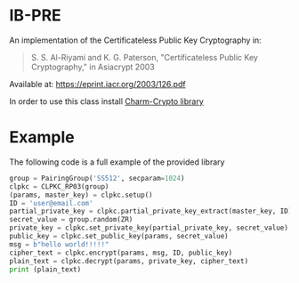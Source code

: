 IB-PRE
======
An implementation of the Certificateless Public Key Cryptography in:<br/>
> S. S. Al-Riyami and K. G. Paterson, "Certificateless Public Key Cryptography," in Asiacrypt 2003<br/>

Available at: https://eprint.iacr.org/2003/126.pdf

In order to use this class install [Charm-Crypto library](https://github.com/JHUISI/charm/)

# Example
The following code is a full example of the provided library

```python
group = PairingGroup('SS512', secparam=1024)
clpkc = CLPKC_RP03(group)
(params, master_key) = clpkc.setup()
ID = 'user@email.com'
partial_private_key = clpkc.partial_private_key_extract(master_key, ID)
secret_value = group.random(ZR)
private_key = clpkc.set_private_key(partial_private_key, secret_value)
public_key = clpkc.set_public_key(params, secret_value)
msg = b"hello world!!!!!"
cipher_text = clpkc.encrypt(params, msg, ID, public_key)
plain_text = clpkc.decrypt(params, private_key, cipher_text)
print (plain_text)
```

